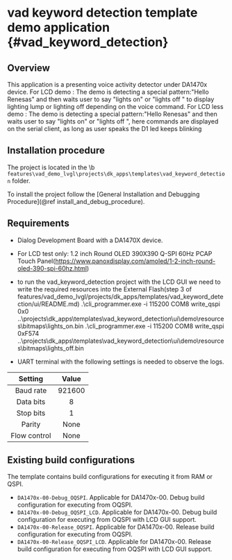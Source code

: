 vad keyword detection template demo application {#vad_keyword_detection}
======================================================

## Overview

This application is a presenting voice activity detector under DA1470x device.
For LCD demo : The demo is detecting a special pattern:"Hello Renesas" and then waits user to say "lights on" or "lights off " to display lighting lump
or lighting off depending on the voice command. 
For LCD less demo : The demo is detecting a special pattern:"Hello Renesas" and then waits user to say "lights on" or "lights off ", here commands
are displayed on the serial client, as long as user speaks the D1 led keeps blinking

## Installation procedure

The project is located in the \b `features\vad_demo_lvgl\projects\dk_apps\templates\vad_keyword_detection` folder.

To install the project follow the [General Installation and Debugging Procedure](@ref install_and_debug_procedure).

Requirements
-----------------------------------------
- Dialog Development Board with a DA1470X device.

- For LCD test only: 1.2 inch Round OLED 390X390 Q-SPI 60Hz PCAP Touch Panel(https://www.panoxdisplay.com/amoled/1-2-inch-round-oled-390-spi-60hz.html)

- to run the vad_keyword_detection project with the LCD GUI we need  to write the required resources into the External Flash(step 3 of features/vad_demo_lvgl/projects/dk_apps/templates/vad_keyword_detection/ui/README.md)
   .\cli_programmer.exe -i 115200 COM8 write_qspi 0x0 ..\projects\dk_apps\templates\vad_keyword_detection\ui\demo\resources\bitmaps\lights_on.bin
   .\cli_programmer.exe -i 115200 COM8 write_qspi 0xF574 ..\projects\dk_apps\templates\vad_keyword_detection\ui\demo\resources\bitmaps\lights_off.bin
- UART terminal with the following settings is needed to observe the logs.


| Setting      | Value   |
| :---------:  | :-----: |
| Baud rate    | 921600  |
| Data bits    | 8       |
| Stop bits    | 1       |
| Parity       | None    |
| Flow control | None    |


## Existing build configurations

The template contains build configurations for executing it from RAM or QSPI. 

- `DA1470x-00-Debug_OQSPI`. Applicable for DA1470x-00. Debug build configuration for executing from OQSPI.
- `DA1470x-00-Debug_OQSPI_LCD`. Applicable for DA1470x-00. Debug build configuration for executing from OQSPI with LCD GUI support.
- `DA1470x-00-Release_OQSPI`. Applicable for DA1470x-00. Release build configuration for executing from OQSPI.
- `DA1470x-00-Release_OQSPI_LCD`. Applicable for DA1470x-00. Release build configuration for executing from OQSPI with LCD GUI support.


